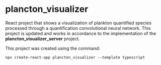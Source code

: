 # plancton_visualizer

React project that shows a visualization of plankton quantified species processed through a quantification convolutional neural network. This project is updated and works in accordance to the implementation of the **plancton_visualizer_server** project.

This project was created using the command:

```
npx create-react-app plancton_visualizer --template typescript
```
